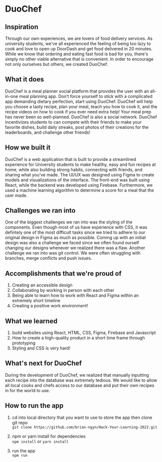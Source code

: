 # DuoChef

## Inspiration
Through our own experiences, we are lovers of food delivery services. As university students, we've all experienced the feeling of being too lazy to cook and love to open up DoorDash and get food delivered in 20 minutes. While we know that ordering and eating fast food is bad for you, there's simply no other viable alternative that is convenient. In order to encourage not only ourselves but others, we created DuoChef. 

## What it does
DuoChef is a meal planner social platform that provides the user with an all-in-one meal planning app. Don’t force yourself to stick with a complicated app demanding dietary perfection, start using DuoChef.
DuoChef will help you choose a tasty recipe, plan your meal, teach you how to cook it, and the recipe videos on how to cook if you ever need extra help! Your meal prep has never been so well-planned. 
DuoChef is also a social network. DuoChef incentivizes students to can compete with their friends to make your favorite dishes, build daily streaks, post photos of their creations for the leaderboards, and challenge other friends!

## How we built it
DuoChef is a web application that is built to provide a streamlined experience for University students to make healthy, easy and fun recipes at home, while also building strong habits, connecting with friends, and sharing what you've made. The UI/UX was designed using Figma to create models and visualizations of the interface. The front-end was built using React, while the backend was developed using Firebase. Furthermore, we used a machine learning algorithm to determine a score for a meal that the user made.

## Challenges we ran into
One of the biggest challenges we ran into was the styling of the components. Even though most of us have experience with CSS, it was defintely one of the most difficult tasks since we tried to adhere to our original design in Figma as much as possible. Coming up with an initial design was also a challenge we faced since we often found ourself changing our designs whenever we realized there was a flaw. Another challenge we ran into was git control. We were often struggling with branches, merge conflicts and push issues. 

## Accomplishments that we're proud of
1. Creating an accessible design
2. Collaborating by working in person with each other
3. Being able to learn how to work with React and Figma within an extremely short timeline
4. Creating a positive work environment!

## What we learned
1. build websites using React, HTML, CSS, Figma, Firebase and Javascript
2. How to create a high-quality product in a short time frame through prototyping
3. Styling and CSS is very hard! 

## What's next for DuoChef
During the development of DuoChef, we realized that manually inputting each recipe into the database was extremely tedious. We would like to allow all local cooks and chefs access to our database and put their own recipes in for the world to use. 

## How to run the app

1. cd into local directory that you want to use to store the app then clone git repo <br>
``git clone https://github.com/brian-ngyn/Hack-Your-Learning-2022.git``

2. npm or yarn install for dependencies <br>
``npm install`` or ``yarn install``

3. run the app <br>
``npm run``